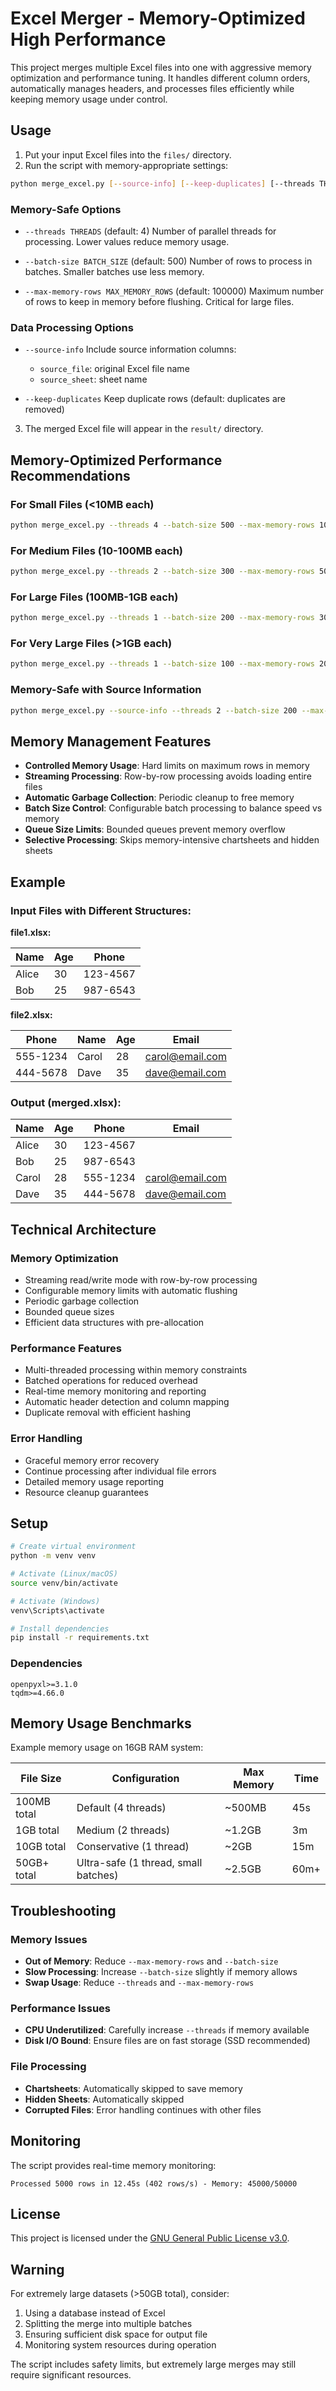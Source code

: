 # Excel Merger - Memory-Optimized High Performance

This project merges multiple Excel files into one with aggressive memory optimization and performance tuning. It handles different column orders, automatically manages headers, and processes files efficiently while keeping memory usage under control.

## Usage

1. Put your input Excel files into the `files/` directory.
2. Run the script with memory-appropriate settings:

```bash
python merge_excel.py [--source-info] [--keep-duplicates] [--threads THREADS] [--batch-size BATCH_SIZE] [--max-memory-rows MAX_MEMORY_ROWS]
```

### Memory-Safe Options

* `--threads THREADS` (default: 4)
  Number of parallel threads for processing. Lower values reduce memory usage.

* `--batch-size BATCH_SIZE` (default: 500)
  Number of rows to process in batches. Smaller batches use less memory.

* `--max-memory-rows MAX_MEMORY_ROWS` (default: 100000)
  Maximum number of rows to keep in memory before flushing. Critical for large files.

### Data Processing Options

* `--source-info`
  Include source information columns:

  * `source_file`: original Excel file name
  * `source_sheet`: sheet name

* `--keep-duplicates`
  Keep duplicate rows (default: duplicates are removed)

3. The merged Excel file will appear in the `result/` directory.

## Memory-Optimized Performance Recommendations

### For Small Files (<10MB each)

```bash
python merge_excel.py --threads 4 --batch-size 500 --max-memory-rows 100000
```

### For Medium Files (10-100MB each)

```bash
python merge_excel.py --threads 2 --batch-size 300 --max-memory-rows 50000
```

### For Large Files (100MB-1GB each)

```bash
python merge_excel.py --threads 1 --batch-size 200 --max-memory-rows 30000
```

### For Very Large Files (>1GB each)

```bash
python merge_excel.py --threads 1 --batch-size 100 --max-memory-rows 20000
```

### Memory-Safe with Source Information

```bash
python merge_excel.py --source-info --threads 2 --batch-size 200 --max-memory-rows 40000
```

## Memory Management Features

* **Controlled Memory Usage**: Hard limits on maximum rows in memory
* **Streaming Processing**: Row-by-row processing avoids loading entire files
* **Automatic Garbage Collection**: Periodic cleanup to free memory
* **Batch Size Control**: Configurable batch processing to balance speed vs memory
* **Queue Size Limits**: Bounded queues prevent memory overflow
* **Selective Processing**: Skips memory-intensive chartsheets and hidden sheets

## Example

### Input Files with Different Structures:

**file1.xlsx:**

| Name  | Age | Phone    |
| ----- | --- | -------- |
| Alice | 30  | 123-4567 |
| Bob   | 25  | 987-6543 |

**file2.xlsx:**

| Phone    | Name  | Age | Email                                     |
| -------- | ----- | --- | ----------------------------------------- |
| 555-1234 | Carol | 28  | [carol@email.com](mailto:carol@email.com) |
| 444-5678 | Dave  | 35  | [dave@email.com](mailto:dave@email.com)   |

### Output (merged.xlsx):

| Name  | Age | Phone    | Email                                     |
| ----- | --- | -------- | ----------------------------------------- |
| Alice | 30  | 123-4567 |                                           |
| Bob   | 25  | 987-6543 |                                           |
| Carol | 28  | 555-1234 | [carol@email.com](mailto:carol@email.com) |
| Dave  | 35  | 444-5678 | [dave@email.com](mailto:dave@email.com)   |

## Technical Architecture

### Memory Optimization

* Streaming read/write mode with row-by-row processing
* Configurable memory limits with automatic flushing
* Periodic garbage collection
* Bounded queue sizes
* Efficient data structures with pre-allocation

### Performance Features

* Multi-threaded processing within memory constraints
* Batched operations for reduced overhead
* Real-time memory monitoring and reporting
* Automatic header detection and column mapping
* Duplicate removal with efficient hashing

### Error Handling

* Graceful memory error recovery
* Continue processing after individual file errors
* Detailed memory usage reporting
* Resource cleanup guarantees

## Setup

```bash
# Create virtual environment
python -m venv venv

# Activate (Linux/macOS)
source venv/bin/activate

# Activate (Windows)
venv\Scripts\activate

# Install dependencies
pip install -r requirements.txt
```

### Dependencies

```text
openpyxl>=3.1.0
tqdm>=4.66.0
```

## Memory Usage Benchmarks

Example memory usage on 16GB RAM system:

| File Size   | Configuration                        | Max Memory | Time |
| ----------- | ------------------------------------ | ---------- | ---- |
| 100MB total | Default (4 threads)                  | \~500MB    | 45s  |
| 1GB total   | Medium (2 threads)                   | \~1.2GB    | 3m   |
| 10GB total  | Conservative (1 thread)              | \~2GB      | 15m  |
| 50GB+ total | Ultra-safe (1 thread, small batches) | \~2.5GB    | 60m+ |

## Troubleshooting

### Memory Issues

* **Out of Memory**: Reduce `--max-memory-rows` and `--batch-size`
* **Slow Processing**: Increase `--batch-size` slightly if memory allows
* **Swap Usage**: Reduce `--threads` and `--max-memory-rows`

### Performance Issues

* **CPU Underutilized**: Carefully increase `--threads` if memory available
* **Disk I/O Bound**: Ensure files are on fast storage (SSD recommended)

### File Processing

* **Chartsheets**: Automatically skipped to save memory
* **Hidden Sheets**: Automatically skipped
* **Corrupted Files**: Error handling continues with other files

## Monitoring

The script provides real-time memory monitoring:

```
Processed 5000 rows in 12.45s (402 rows/s) - Memory: 45000/50000
```

## License

This project is licensed under the [GNU General Public License v3.0](LICENSE).

## Warning

For extremely large datasets (>50GB total), consider:

1. Using a database instead of Excel
2. Splitting the merge into multiple batches
3. Ensuring sufficient disk space for output file
4. Monitoring system resources during operation

The script includes safety limits, but extremely large merges may still require significant resources.
